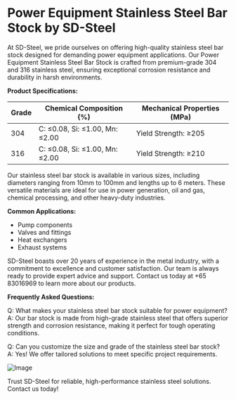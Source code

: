 # Power Equipment Stainless Steel Bar Stock by SD-Steel

At SD-Steel, we pride ourselves on offering high-quality stainless steel bar stock designed for demanding power equipment applications. Our Power Equipment Stainless Steel Bar Stock is crafted from premium-grade 304 and 316 stainless steel, ensuring exceptional corrosion resistance and durability in harsh environments.

**Product Specifications:**

| Grade       | Chemical Composition (%) | Mechanical Properties (MPa) |
|-------------|--------------------------|----------------------------|
| 304         | C: ≤0.08, Si: ≤1.00, Mn: ≤2.00 | Yield Strength: ≥205       |
| 316         | C: ≤0.08, Si: ≤1.00, Mn: ≤2.00 | Yield Strength: ≥210       |

Our stainless steel bar stock is available in various sizes, including diameters ranging from 10mm to 100mm and lengths up to 6 meters. These versatile materials are ideal for use in power generation, oil and gas, chemical processing, and other heavy-duty industries.

**Common Applications:**
- Pump components
- Valves and fittings
- Heat exchangers
- Exhaust systems

SD-Steel boasts over 20 years of experience in the metal industry, with a commitment to excellence and customer satisfaction. Our team is always ready to provide expert advice and support. Contact us today at +65 83016969 to learn more about our products.

**Frequently Asked Questions:**

Q: What makes your stainless steel bar stock suitable for power equipment?  
A: Our bar stock is made from high-grade stainless steel that offers superior strength and corrosion resistance, making it perfect for tough operating conditions.

Q: Can you customize the size and grade of the stainless steel bar stock?  
A: Yes! We offer tailored solutions to meet specific project requirements.

![Image](https://github.com/user-attachments/assets/2567258e-e124-4816-932d-1809bd27ef0b)

Trust SD-Steel for reliable, high-performance stainless steel solutions. Contact us today!